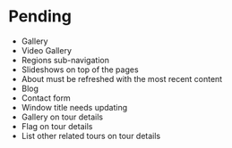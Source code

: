 # Pending

- Gallery
- Video Gallery
- Regions sub-navigation
- Slideshows on top of the pages
- About must be refreshed with the most recent content
- Blog
- Contact form
- Window title needs updating
- Gallery on tour details
- Flag on tour details
- List other related tours on tour details
